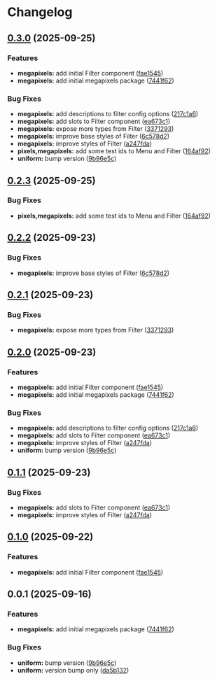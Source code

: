 # Changelog

## [0.3.0](https://github.com/fuf-stack/pixels/compare/megapixels-v0.2.3...megapixels-v0.3.0) (2025-09-25)


### Features

* **megapixels:** add initial Filter component ([fae1545](https://github.com/fuf-stack/pixels/commit/fae15451fa4f3e8d052be2f6fa47e9fdeb0040d1))
* **megapixels:** add initial megapixels package ([7441f62](https://github.com/fuf-stack/pixels/commit/7441f620f732c257d448d3791885a8af1b5a390a))


### Bug Fixes

* **megapixels:** add descriptions to filter config options ([217c1a6](https://github.com/fuf-stack/pixels/commit/217c1a67e851c57270ae19cfef930458424227d4))
* **megapixels:** add slots to Filter component ([ea673c1](https://github.com/fuf-stack/pixels/commit/ea673c1c15775ed0ffabc4ae1f2de7085d08854c))
* **megapixels:** expose more types from Filter ([3371293](https://github.com/fuf-stack/pixels/commit/3371293f85c28fc92d0b292e446dc44af89eae23))
* **megapixels:** improve base styles of Filter ([6c578d2](https://github.com/fuf-stack/pixels/commit/6c578d216d786b1f625e15239b72d40805beaabc))
* **megapixels:** improve styles of Filter ([a247fda](https://github.com/fuf-stack/pixels/commit/a247fdac6093b8f6c999a7c94a37ecc794825f38))
* **pixels,megapixels:** add some test ids to Menu and Filter ([164af92](https://github.com/fuf-stack/pixels/commit/164af92cc53b6eb34e24a416e7d182a3a7c0d094))
* **uniform:** bump version ([9b96e5c](https://github.com/fuf-stack/pixels/commit/9b96e5cc2cab72cbd71f6a1354ef1c7111bf92cb))

## [0.2.3](https://github.com/fuf-stack/pixels/compare/megapixels-v0.2.2...megapixels-v0.2.3) (2025-09-25)


### Bug Fixes

* **pixels,megapixels:** add some test ids to Menu and Filter ([164af92](https://github.com/fuf-stack/pixels/commit/164af92cc53b6eb34e24a416e7d182a3a7c0d094))

## [0.2.2](https://github.com/fuf-stack/pixels/compare/megapixels-v0.2.1...megapixels-v0.2.2) (2025-09-23)


### Bug Fixes

* **megapixels:** improve base styles of Filter ([6c578d2](https://github.com/fuf-stack/pixels/commit/6c578d216d786b1f625e15239b72d40805beaabc))

## [0.2.1](https://github.com/fuf-stack/pixels/compare/megapixels-v0.2.0...megapixels-v0.2.1) (2025-09-23)


### Bug Fixes

* **megapixels:** expose more types from Filter ([3371293](https://github.com/fuf-stack/pixels/commit/3371293f85c28fc92d0b292e446dc44af89eae23))

## [0.2.0](https://github.com/fuf-stack/pixels/compare/megapixels-v0.1.1...megapixels-v0.2.0) (2025-09-23)


### Features

* **megapixels:** add initial Filter component ([fae1545](https://github.com/fuf-stack/pixels/commit/fae15451fa4f3e8d052be2f6fa47e9fdeb0040d1))
* **megapixels:** add initial megapixels package ([7441f62](https://github.com/fuf-stack/pixels/commit/7441f620f732c257d448d3791885a8af1b5a390a))


### Bug Fixes

* **megapixels:** add descriptions to filter config options ([217c1a6](https://github.com/fuf-stack/pixels/commit/217c1a67e851c57270ae19cfef930458424227d4))
* **megapixels:** add slots to Filter component ([ea673c1](https://github.com/fuf-stack/pixels/commit/ea673c1c15775ed0ffabc4ae1f2de7085d08854c))
* **megapixels:** improve styles of Filter ([a247fda](https://github.com/fuf-stack/pixels/commit/a247fdac6093b8f6c999a7c94a37ecc794825f38))
* **uniform:** bump version ([9b96e5c](https://github.com/fuf-stack/pixels/commit/9b96e5cc2cab72cbd71f6a1354ef1c7111bf92cb))

## [0.1.1](https://github.com/fuf-stack/pixels/compare/megapixels-v0.1.0...megapixels-v0.1.1) (2025-09-23)


### Bug Fixes

* **megapixels:** add slots to Filter component ([ea673c1](https://github.com/fuf-stack/pixels/commit/ea673c1c15775ed0ffabc4ae1f2de7085d08854c))
* **megapixels:** improve styles of Filter ([a247fda](https://github.com/fuf-stack/pixels/commit/a247fdac6093b8f6c999a7c94a37ecc794825f38))

## [0.1.0](https://github.com/fuf-stack/pixels/compare/megapixels-v0.0.1...megapixels-v0.1.0) (2025-09-22)


### Features

* **megapixels:** add initial Filter component ([fae1545](https://github.com/fuf-stack/pixels/commit/fae15451fa4f3e8d052be2f6fa47e9fdeb0040d1))

## 0.0.1 (2025-09-16)


### Features

* **megapixels:** add initial megapixels package ([7441f62](https://github.com/fuf-stack/pixels/commit/7441f620f732c257d448d3791885a8af1b5a390a))


### Bug Fixes

* **uniform:** bump version ([9b96e5c](https://github.com/fuf-stack/pixels/commit/9b96e5cc2cab72cbd71f6a1354ef1c7111bf92cb))
* **uniform:** version bump only ([da5b132](https://github.com/fuf-stack/pixels/commit/da5b13241beb7ccfadecaa5ec9b958d4fc4e7ba7))
